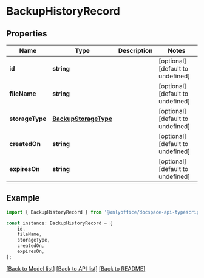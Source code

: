 # BackupHistoryRecord


## Properties

Name | Type | Description | Notes
------------ | ------------- | ------------- | -------------
**id** | **string** |  | [optional] [default to undefined]
**fileName** | **string** |  | [optional] [default to undefined]
**storageType** | [**BackupStorageType**](BackupStorageType.md) |  | [optional] [default to undefined]
**createdOn** | **string** |  | [optional] [default to undefined]
**expiresOn** | **string** |  | [optional] [default to undefined]

## Example

```typescript
import { BackupHistoryRecord } from '@onlyoffice/docspace-api-typescript';

const instance: BackupHistoryRecord = {
    id,
    fileName,
    storageType,
    createdOn,
    expiresOn,
};
```

[[Back to Model list]](../README.md#documentation-for-models) [[Back to API list]](../README.md#documentation-for-api-endpoints) [[Back to README]](../README.md)
